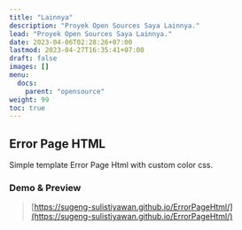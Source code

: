 ```yaml
---
title: "Lainnya"
description: "Proyek Open Sources Saya Lainnya."
lead: "Proyek Open Sources Saya Lainnya."
date: 2023-04-06T02:28:26+07:00
lastmod: 2023-04-27T16:35:41+07:00
draft: false
images: []
menu:
  docs:
    parent: "opensource"
weight: 99
toc: true
---
```


## Error Page HTML

Simple template Error Page Html with custom color css.

### Demo & Preview

> [https://sugeng-sulistiyawan.github.io/ErrorPageHtml/](https://sugeng-sulistiyawan.github.io/ErrorPageHtml/)
